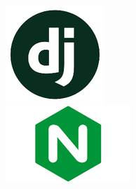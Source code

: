 ![django project structure](./pictures/django.png) 
![django project structure](./pictures/nginx.png)